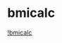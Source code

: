 # bmicalc
[!bmicalc](https://github.com/KrzysztofBojarczuk/bmicalc/blob/main/2022-01-26%20(14).png)
